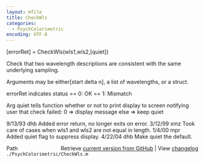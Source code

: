 ```yaml
---
layout: mfile
title: CheckWls
categories:
  - PsychColorimetric
encoding: UTF-8
---
```


[errorRet] = CheckWls(wls1,wls2,[quiet])

Check that two wavelength descriptions are consistent with
the same underlying sampling.

Arguments may be either[start delta n],
a list of wavelengths, or a struct.

errorRet indicates status
  \== 0: OK
  \== 1: Mismatch

Arg quiet tells function whether or not to print display to
screen notifying user that check failed:
    0 =\> display message
  else =\> keep quiet

9/13/93  dhb  Added error return, no longer exits on error.
3/12/99  xmz  Took care of cases when wls1 and wls2 are not
              equal in length.
1/4/00   mpr  Added quiet flag to suppress display.
4/22/04  dhb  Make quiet the default.


<div class="code_header" style="text-align:right;">
  <span style="float:left;">Path&nbsp;&nbsp;</span> <span class="counter">Retrieve <a href=
  "https://raw.github.com/Psychtoolbox-3/Psychtoolbox-3/beta/./PsychColorimetric/CheckWls.m">current version from GitHub</a> | View <a href=
  "https://github.com/Psychtoolbox-3/Psychtoolbox-3/commits/beta/./PsychColorimetric/CheckWls.m">changelog</a></span>
</div>
<div class="code">
  <code>./PsychColorimetric/CheckWls.m</code>
</div>
